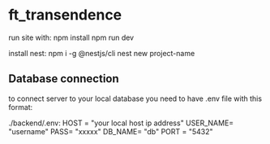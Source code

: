 # ft_transendence

run site with:
    npm install
    npm run dev


install nest:
    npm i -g @nestjs/cli
    nest new project-name

## Database connection

to connect server to your local database you need to have .env file with this format:

./backend/.env:
    HOST = "your local host ip address"
    USER_NAME= "username"
    PASS= "xxxxx"
    DB_NAME= "db"
    PORT = "5432"